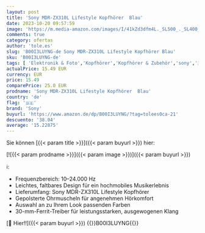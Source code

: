 ```yaml
---
layout: post
title: 'Sony MDR-ZX310L Lifestyle Kopfhörer  Blau'
date: 2023-10-20 09:57:59
image: 'https://m.media-amazon.com/images/I/41kZd3dfm4L._SL500_._SL400_.jpg'
comments: true
category: ofertas
author: 'tole.es'
slug: 'B00I3LUYNG-de Sony MDR-ZX310L Lifestyle Kopfhörer Blau'
sku: 'B00I3LUYNG-de'
tags: [ 'Elektronik & Foto','Kopfhörer','Kopfhörer & Zubehör','sony','🇩🇪', ]
actualPrice: 15.49 EUR
currency: EUR
price: 15.49
comparePrice: 25.0 EUR
prodname: 'Sony MDR-ZX310L Lifestyle Kopfhörer  Blau'
country: 'de'
flag: '🇩🇪'
brand: 'Sony'
buyurl: 'https://www.amazon.de/dp/B00I3LUYNG/?tag=tolees0ca-21'
descuento: '38.04'
average: '15.22875'
---
```


Sie können [{{< param title >}}]({{< param buyurl >}}) hier:

[![{{< param prodname >}}]({{< param image >}})]({{< param buyurl >}})

ℹ️:

- Frequenzbereich: 10–24.000 Hz
- Leichtes, faltbares Design für ein hochmobiles Musikerlebnis
- Lieferumfang: Sony MDR-ZX310L Lifestyle Kopfhörer
- Gepolsterte Ohrmuscheln für angenehmen Hörkomfort
- Auswahl an zu Ihrem Look passenden Farben
- 30-mm-Ferrit-Treiber für leistungsstarken, ausgewogenen Klang

[🛒 Hier!!]({{< param buyurl >}})
{{<world>}}B00I3LUYNG{{</world>}}
